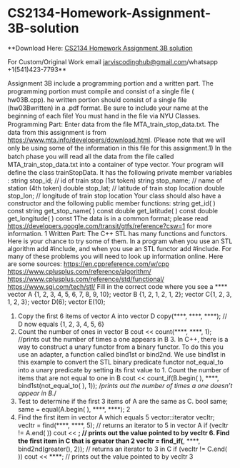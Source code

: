 # CS2134-Homework-Assignment-3B-solution

**Download Here: [CS2134 Homework Assignment 3B solution](https://jarviscodinghub.com/assignment/cs2134-homework-assignment-3b-solution/)

For Custom/Original Work email jarviscodinghub@gmail.com/whatsapp +1(541)423-7793**

Assignment 3B include a programming portion and a written part. The programming portion must compile and consist of a single ﬁle ( hw03B.cpp). he written portion should consist of a single ﬁle (hw03Bwritten) in a .pdf format. Be sure to include your name at the beginning of each ﬁle! You must hand in the ﬁle via NYU Classes.
Programming Part:
Enter data from the ﬁle MTA_train_stop_data.txt. The data from this assignment is from https://www.mta.info/developers/download.html. (Please note that we will only be using some of the information in this ﬁle for this assignment.1) In the batch phase you will read all the data from the ﬁle called MTA_train_stop_data.txt into a container of type vector. Your program will deﬁne the class trainStopData. It has the following private member variables :
string stop_id; // id of train stop (1st token) string stop_name; // name of station (4th token) double stop_lat; // latitude of train stop location double stop_lon; // longitude of train stop location
Your class should also have a constructor and the following public member functions:
string get_id( ) const string get_stop_name( ) const double get_latitude( ) const double get_longitude( ) const
1The data is in a common format; please read https://developers.google.com/transit/gtfs/reference?csw=1 for more information.
1
Written Part:
The C++ STL has many functions and functors. Here is your chance to try some of them. In a program when you use an STL algorithm add #include, and when you use an STL functor add #include. For many of these problems you will need to look up information online. Here are some sources: https://en.cppreference.com/w/cpp https://www.cplusplus.com/reference/algorithm/ https://www.cplusplus.com/reference/std/functional/ https://www.sgi.com/tech/stl/ Fill in the correct code where you see a ****
vector A {1, 2, 3, 4, 5, 6, 7, 8, 9, 10}; vector B {1, 2, 1, 2, 1, 2}; vector C{1, 2, 3, 1, 2, 3}; vector D(6); vector E(10);
1. Copy the ﬁrst 6 items of vector A into vector D
copy(****, ****, ****); // D now equals {1, 2, 3, 4, 5, 6}
2. Count the number of ones in vector B
cout << count(****, ****, 1); //prints out the number of times a one appears in B 3. In C++, there is a way to construct a unary functor from a binary functor. To do this you use an adapter, a function called bind1st or bind2nd. We use bind1st in this example to convert the STL binary predicate functor not_equal_to into a unary predicate by setting its ﬁrst value to 1. Count the number of items that are not equal to one in B cout << count_if(B.begin( ), ****, bind1st(not_equal_to( ), 1)); /*prints out the number of times a one doesn’t appear in B.*/
4. Test to determine if the ﬁrst 3 items of A are the same as C.
bool same; same = equal(A.begin( ), ****, ****);
2
5. Find the ﬁrst item in vector A which equals 5
vector::iterator vecItr; vecItr = find(****, ****, 5); // returns an iterator to 5 in vector A if (vecItr != A.end( )) cout << ****; // prints out the value pointed to by vecItr 6. Find the ﬁrst item in C that is greater than 2 vecItr = find_if(****, ****, bind2nd(greater(), 2)); // returns an iterator to 3 in C if (vecItr != C.end( )) cout << ****; // prints out the value pointed to by vecItr 3
